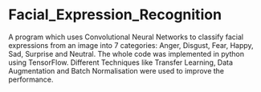 # Facial_Expression_Recognition
A program which uses Convolutional Neural Networks to classify facial expressions from an image into 7 categories: Anger, Disgust, Fear, Happy, Sad, Surprise and Neutral. The whole code was implemented in python using TensorFlow. Different Techniques like Transfer Learning, Data Augmentation and Batch Normalisation were used to improve the performance.
